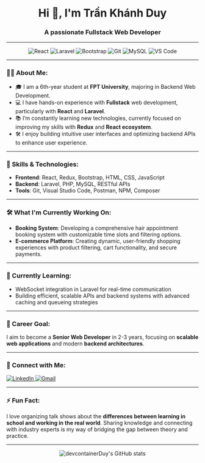 <h1 align="center">Hi 👋, I'm Trần Khánh Duy</h1>
<h3 align="center">A passionate Fullstack Web Developer</h3>

---

<p align="center"> 
  <img src="https://img.shields.io/badge/Code-React-blue?style=for-the-badge&logo=react&logoColor=white" alt="React" /> 
  <img src="https://img.shields.io/badge/Framework-Laravel-red?style=for-the-badge&logo=laravel&logoColor=white" alt="Laravel" /> 
  <img src="https://img.shields.io/badge/Frontend-Bootstrap-purple?style=for-the-badge&logo=bootstrap&logoColor=white" alt="Bootstrap" /> 
  <img src="https://img.shields.io/badge/Version%20Control-Git-orange?style=for-the-badge&logo=git&logoColor=white" alt="Git" /> 
  <img src="https://img.shields.io/badge/Database-MySQL-blue?style=for-the-badge&logo=mysql&logoColor=white" alt="MySQL" /> 
  <img src="https://img.shields.io/badge/Tools-VS%20Code-informational?style=for-the-badge&logo=visual-studio-code&logoColor=white" alt="VS Code" /> 
</p>

---

### 👨‍💻 About Me:
- 🎓 I am a 6th-year student at **FPT University**, majoring in Backend Web Development.
- 💻 I have hands-on experience with **Fullstack** web development, particularly with **React** and **Laravel**.
- 📚 I’m constantly learning new technologies, currently focused on improving my skills with **Redux** and **React ecosystem**.
- 🛠️ I enjoy building intuitive user interfaces and optimizing backend APIs to enhance user experience.

---

### 🌟 Skills & Technologies:
- **Frontend**: React, Redux, Bootstrap, HTML, CSS, JavaScript
- **Backend**: Laravel, PHP, MySQL, RESTful APIs
- **Tools**: Git, Visual Studio Code, Postman, NPM, Composer

---

### 🛠️ What I'm Currently Working On:
- **Booking System**: Developing a comprehensive hair appointment booking system with customizable time slots and filtering options.
- **E-commerce Platform**: Creating dynamic, user-friendly shopping experiences with product filtering, cart functionality, and secure payments.

---

### 🌱 Currently Learning:
- WebSocket integration in Laravel for real-time communication
- Building efficient, scalable APIs and backend systems with advanced caching and queueing strategies

---

### 💼 Career Goal:
I aim to become a **Senior Web Developer** in 2-3 years, focusing on **scalable web applications** and modern **backend architectures**.

---

### 🤝 Connect with Me:
<p align="left">
  <a href="https://www.linkedin.com/in/trankhanhduy" target="_blank">
    <img src="https://img.shields.io/badge/LinkedIn-Tran%20Khanh%20Duy-blue?style=flat-square&logo=linkedin" alt="LinkedIn"/>
  </a>
  <a href="mailto:trankhanhduy.dev@gmail.com">
    <img src="https://img.shields.io/badge/Email-trankhanhduy.dev@gmail.com-red?style=flat-square&logo=gmail" alt="Gmail"/>
  </a>
</p>

---

### ⚡ Fun Fact:
I love organizing talk shows about the **differences between learning in school and working in the real world**. Sharing knowledge and connecting with industry experts is my way of bridging the gap between theory and practice.

---

<p align="center">
  <img src="https://github-readme-stats.vercel.app/api?username=devcontainerDuy&show_icons=true&theme=tokyonight&hide=stars,issues" alt="devcontainerDuy's GitHub stats" />
</p>

<!---
devcontainerDuy/devcontainerDuy is a ✨ special ✨ repository because its `README.md` (this file) appears on your GitHub profile.
You can click the Preview link to take a look at your changes.
--->
